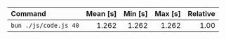 | Command | Mean [s] | Min [s] | Max [s] | Relative |
|:---|---:|---:|---:|---:|
| `bun ./js/code.js 40` | 1.262 | 1.262 | 1.262 | 1.00 |
